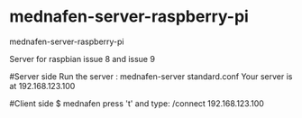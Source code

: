 # mednafen-server-raspberry-pi
mednafen-server-raspberry-pi

Server for raspbian issue 8 and issue 9

#Server side
Run the server : mednafen-server standard.conf
Your server is at 192.168.123.100 


#Client side
$ mednafen
press 't'
and type: 
 /connect 192.168.123.100
